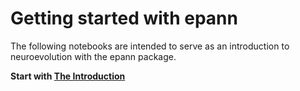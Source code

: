 # Getting started with epann

The following notebooks are intended to serve as an introduction to neuroevolution with the epann package. 

**Start with [The Introduction](01introduction.md)**

